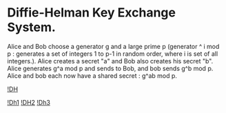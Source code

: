 # Diffie-Helman Key Exchange System. 

Alice and Bob choose a generator g and a large prime p (generator ^ i mod p : generates a set of integers 1 to p-1 in random order, where i is set of all integers.). Alice creates a secret "a" and Bob also creates his secret "b". Alice generates g^a mod p and sends to Bob, and bob sends g^b mod p. Alice and bob each now have a shared secret : g^ab mod p.

[!DH](/Images/dh.png)

[!Dh1](/Images/Diffie-Hellman_Key_Exchange.png)
[!DH2](/Images/Diffie-helman.png)
[!Dh3](/Images/dh%20secrecy%20chart.png)



